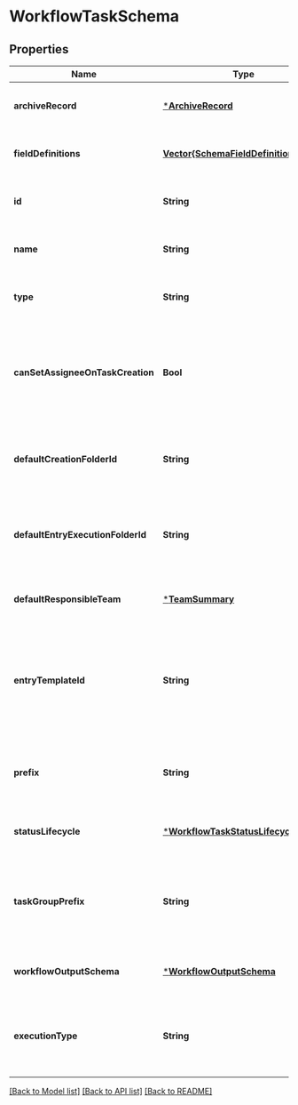 # WorkflowTaskSchema


## Properties
Name | Type | Description | Notes
------------ | ------------- | ------------- | -------------
**archiveRecord** | [***ArchiveRecord**](ArchiveRecord.md) |  | [optional] [default to nothing]
**fieldDefinitions** | [**Vector{SchemaFieldDefinitionsInner}**](SchemaFieldDefinitionsInner.md) |  | [optional] [default to nothing]
**id** | **String** |  | [optional] [default to nothing]
**name** | **String** |  | [optional] [default to nothing]
**type** | **String** |  | [optional] [default to nothing]
**canSetAssigneeOnTaskCreation** | **Bool** | Whether or not tasks of this schema can be created with a non-null assignee. | [optional] [default to nothing]
**defaultCreationFolderId** | **String** | ID of the default folder for creating workflow task groups | [optional] [default to nothing]
**defaultEntryExecutionFolderId** | **String** | ID of the default folder for workflow task execution entries | [optional] [default to nothing]
**defaultResponsibleTeam** | [***TeamSummary**](TeamSummary.md) |  | [optional] [default to nothing]
**entryTemplateId** | **String** | The ID of the template of the entries tasks of this schema will be executed into. | [optional] [default to nothing]
**prefix** | **String** | The prefix for the displayId of tasks of this schema. | [optional] [default to nothing]
**statusLifecycle** | [***WorkflowTaskStatusLifecycle**](WorkflowTaskStatusLifecycle.md) |  | [optional] [default to nothing]
**taskGroupPrefix** | **String** | The prefix for the displayId of task groups containing tasks of this schema | [optional] [default to nothing]
**workflowOutputSchema** | [***WorkflowOutputSchema**](WorkflowOutputSchema.md) |  | [optional] [default to nothing]
**executionType** | **String** | The method by which instances of this schema are executed | [optional] [default to nothing]


[[Back to Model list]](../README.md#models) [[Back to API list]](../README.md#api-endpoints) [[Back to README]](../README.md)


